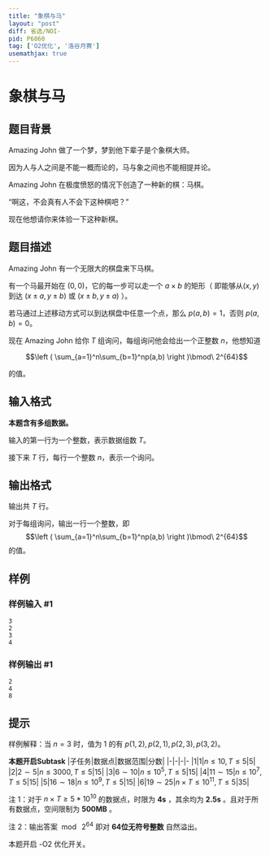 ```yaml
---
title: "象棋与马"
layout: "post"
diff: 省选/NOI-
pid: P6860
tag: ['O2优化', '洛谷月赛']
usemathjax: true
---
```


# 象棋与马
## 题目背景

Amazing John 做了一个梦，梦到他下辈子是个象棋大师。

因为人与人之间是不能一概而论的，马与象之间也不能相提并论。

Amazing John 在极度愤怒的情况下创造了一种新的棋：马棋。

“啊这，不会真有人不会下这种棋吧？”

现在他想请你来体验一下这种新棋。
## 题目描述

Amazing John 有一个无限大的棋盘来下马棋。

有一个马最开始在 $(0,0)$，它的每一步可以走一个 $a\times b$ 的矩形（ 即能够从$(x,y)$到达 $(x\pm a,y\pm b)$ 或 $(x\pm b,y\pm a)$ ）。

若马通过上述移动方式可以到达棋盘中任意一个点，那么 $p(a,b)=1$，否则 $p(a,b)=0$。

现在 Amazing John 给你 $T$ 组询问，每组询问他会给出一个正整数 $n$，他想知道 

$$\left ( \sum_{a=1}^n\sum_{b=1}^np(a,b) \right )\bmod\ 2^{64}$$

的值。
## 输入格式

**本题含有多组数据。**

输入的第一行为一个整数，表示数据组数 $T$。

接下来 $T$ 行，每行一个整数 $n$，表示一个询问。
## 输出格式

输出共 $T$ 行。

对于每组询问，输出一行一个整数，即
$$\left ( \sum_{a=1}^n\sum_{b=1}^np(a,b) \right )\bmod\ 2^{64}$$
的值。
## 样例

### 样例输入 #1
```
3
2
3
4
```
### 样例输出 #1
```
2
4
8
```
## 提示

样例解释：当 $n=3$ 时，值为 $1$ 的有 $p(1,2),p(2,1),p(2,3),p(3,2)$。

**本题开启Subtask**
|子任务|数据点|数据范围|分数|
|-|-|-|-
|$1$|$1$|$n\leq 10,T\leq5$|$5$|
|$2$|$2\sim 5$|$n\leq 3000,T\leq5$|$15$|
|$3$|$6\sim 10$|$n\leq 10^5,T\leq 5$|$15$|
|$4$|$11\sim 15$|$n\leq 10^7,T\leq5$|$15$|
|$5$|$16\sim 18$|$n\leq10^9,T\leq 5$|$15$|
|$6$|$19\sim 25$|$n\times T\leq 10^{11},T\leq 5$|$35$|

注 1：对于 $n\times T\geq 5*10^{10}$ 的数据点，时限为 **4s** ，其余均为 **2.5s** 。且对于所有数据点，空间限制为 **500MB** 。

注 2：输出答案 $\bmod\ 2^{64}$ 即对 **64位无符号整数** 自然溢出。

本题开启 -O2 优化开关。

